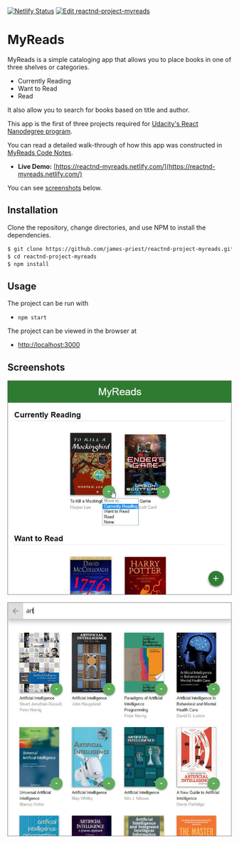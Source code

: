 [![Netlify Status](https://api.netlify.com/api/v1/badges/ed7154ae-3298-48ca-9a2d-568f3091fc35/deploy-status)](https://app.netlify.com/sites/reactnd-myreads/deploys)
[![Edit reactnd-project-myreads](https://codesandbox.io/static/img/play-codesandbox.svg)](https://codesandbox.io/s/github/james-priest/reactnd-project-myreads/tree/master/)

# MyReads

MyReads is a simple cataloging app that allows you to place books in one of three shelves or categories.

- Currently Reading
- Want to Read
- Read

It also allow you to search for books based on title and author.

This app is the first of three projects required for [Udacity's React Nanodegree program](https://www.udacity.com/course/react-nanodegree--nd019).

You can read a detailed walk-through of how this app was constructed in  [MyReads Code Notes](https://james-priest.github.io/reactnd-project-myreads/).

- **Live Demo:** [https://reactnd-myreads.netlify.com/](https://reactnd-myreads.netlify.com/)

You can see [screenshots](#screenshots) below.

## Installation

Clone the repository, change directories, and use NPM to install the dependencies.

```bash
$ git clone https://github.com/james-priest/reactnd-project-myreads.git
$ cd reactnd-project-myreads
$ npm install
```

## Usage

The project can be run with

- `npm start`

The project can be viewed in the browser at

- [http://localhost:3000](http://localhost:3000)

## Screenshots

![screenshot1](./docs/assets/images/p1.jpg)

![screenshot2](./docs/assets/images/p9.jpg)
